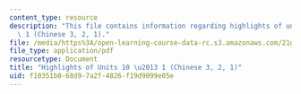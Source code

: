 ```yaml
---
content_type: resource
description: "This file contains information regarding highlights of units 10 \u2013\
  \ 1 (Chinese 3, 2, 1)."
file: /media/https%3A/open-learning-course-data-rc.s3.amazonaws.com/21g-104-chinese-iv-regular-spring-2006/f10351b068d97a2f4826f19d9099e05e_MIT21G_104S06_review.pdf
file_type: application/pdf
resourcetype: Document
title: "Highlights of Units 10 \u2013 1 (Chinese 3, 2, 1)"
uid: f10351b0-68d9-7a2f-4826-f19d9099e05e
---
```

